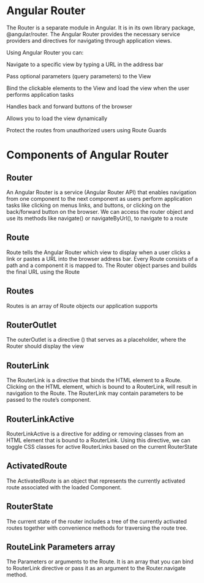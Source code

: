 # Angular Router

The Router is a separate module in Angular. It is in its own library package, @angular/router. The Angular Router provides the necessary service providers and directives for navigating through application views.

Using Angular Router you can:

Navigate to a specific view by typing a URL in the address bar

Pass optional parameters (query parameters) to the View

Bind the clickable elements to the View and load the view when the user performs application tasks

Handles back and forward buttons of the browser

Allows you to load the view dynamically

Protect the routes from unauthorized users using Route Guards

# Components of Angular Router

## Router

An Angular Router is a service (Angular Router API) that enables navigation from one component to the next component as users perform application tasks like clicking on menus links, and buttons, or clicking on the back/forward button on the browser. We can access the router object and use its methods like navigate() or navigateByUrl(), to navigate to a route

## Route

Route tells the Angular Router which view to display when a user clicks a link or pastes a URL into the browser address bar. Every Route consists of a path and a component it is mapped to. The Router object parses and builds the final URL using the Route

## Routes

Routes is an array of Route objects our application supports

## RouterOutlet

The outerOutlet is a directive (<router-outlet>) that serves as a placeholder, where the Router should display the view

## RouterLink

The RouterLink is a directive that binds the HTML element to a Route. Clicking on the HTML element, which is bound to a RouterLink, will result in navigation to the Route. The RouterLink may contain parameters to be passed to the route’s component.

## RouterLinkActive

RouterLinkActive is a directive for adding or removing classes from an HTML element that is bound to a RouterLink. Using this directive, we can toggle CSS classes for active RouterLinks based on the current RouterState

## ActivatedRoute

The ActivatedRoute is an object that represents the currently activated route associated with the loaded Component.

## RouterState

The current state of the router includes a tree of the currently activated routes together with convenience methods for traversing the route tree.

## RouteLink Parameters array

The Parameters or arguments to the Route. It is an array that you can bind to RouterLink directive or pass it as an argument to the Router.navigate method.